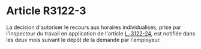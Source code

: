 # Article R3122-3

  
La décision d'autoriser le recours aux horaires individualisés, prise par l'inspecteur du travail en application de l'article [L. 3122-24][1], est notifiée dans les deux mois suivant le dépôt de la demande par l'employeur.

 [1]: /affichCodeArticle.do?cidTexte=LEGITEXT000006072050&idArticle=LEGIARTI000006902517&dateTexte=&categorieLien=cid